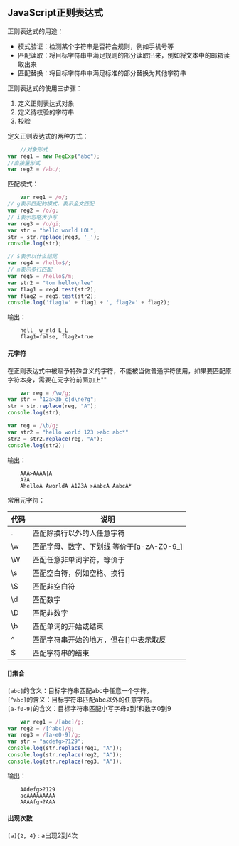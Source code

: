 ## JavaScript正则表达式

正则表达式的用途：

- 模式验证：检测某个字符串是否符合规则，例如手机号等
- 匹配读取：将目标字符串中满足规则的部分读取出来，例如将文本中的邮箱读取出来
- 匹配替换：将目标字符串中满足标准的部分替换为其他字符串

正则表达式的使用三步骤：

1. 定义正则表达式对象
2. 定义待校验的字符串
3. 校验

定义正则表达式的两种方式：

```js
    //对象形式
var reg1 = new RegExp("abc");
//直接量形式
var reg2 = /abc/;
```

匹配模式：

```javascript
    var reg1 = /o/;
// g表示匹配的模式，表示全文匹配
var reg2 = /o/g;
// i表示忽略大小写
var reg3 = /o/gi;
var str = "hello world LOL";
str = str.replace(reg3, '_');
console.log(str);

// $表示以什么结尾
var reg4 = /hello$/;
// m表示多行匹配
var reg5 = /hello$/m;
var str2 = "tom hello\nlee"
var flag1 = reg4.test(str2);
var flag2 = reg5.test(str2);
console.log('flag1=' + flag1 + ', flag2=' + flag2);
```

输出：

```
    hell_ w_rld L_L
    flag1=false, flag2=true
```

#### 元字符

在正则表达式中被赋予特殊含义的字符，不能被当做普通字符使用，如果要匹配原字符本身，需要在元字符前面加上"\"

```js
    var reg = /\w/g;
var str = "12a>3b_c|d\ne?g";
str = str.replace(reg, "A");
console.log(str);

var reg = /\b/g;
var str2 = "hello world 123 >abc abc*"
str2 = str2.replace(reg, "A");
console.log(str2);
```

输出：

```
    AAA>AAAA|A
    A?A
    AhelloA AworldA A123A >AabcA AabcA*
```

常用元字符：

| 代码 | 说明 |
| ---- | ---- |
| . | 匹配除换行以外的人任意字符 |
| \w | 匹配字母、数字、下划线 等价于[a-zA-Z0-9_] |
| \W | 匹配任意非单词字符，等价于 |
| \s | 匹配空白符，例如空格、换行 |
| \S | 匹配非空白符 |
| \d | 匹配数字 |
| \D | 匹配非数字 |
| \b | 匹配单词的开始或结束 |
| ^ | 匹配字符串开始的地方，但在[]中表示取反 |
| $ | 匹配字符串的结束 |

#### []集合

`[abc]`的含义：目标字符串匹配abc中任意一个字符。  
`[^abc]`的含义：目标字符串匹配abc以外的任意字符。  
`[a-f0-9]`的含义：目标字符串匹配小写字母a到f和数字0到9

```js
    var reg1 = /[abc]/g;
var reg2 = /[^abc]/g;
var reg3 = /[a-e0-9]/g;
var str = "acdefg>?129";
console.log(str.replace(reg1, "A"));
console.log(str.replace(reg2, "A"));
console.log(str.replace(reg3, "A"));
```

输出：

```
    AAdefg>?129
    acAAAAAAAAA
    AAAAfg>?AAA
```

#### 出现次数

`[a]{2, 4}` : a出现2到4次